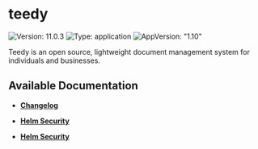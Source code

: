 # teedy

![Version: 11.0.3](https://img.shields.io/badge/Version-11.0.3-informational?style=flat-square) ![Type: application](https://img.shields.io/badge/Type-application-informational?style=flat-square) ![AppVersion: "1.10"](https://img.shields.io/badge/AppVersion-"1.10"-informational?style=flat-square)

Teedy is an open source, lightweight document management system for individuals and businesses.

## Available Documentation

- [**Changelog**](CHANGELOG)

- [**Helm Security**](container-security)

- [**Helm Security**](helm-security)


